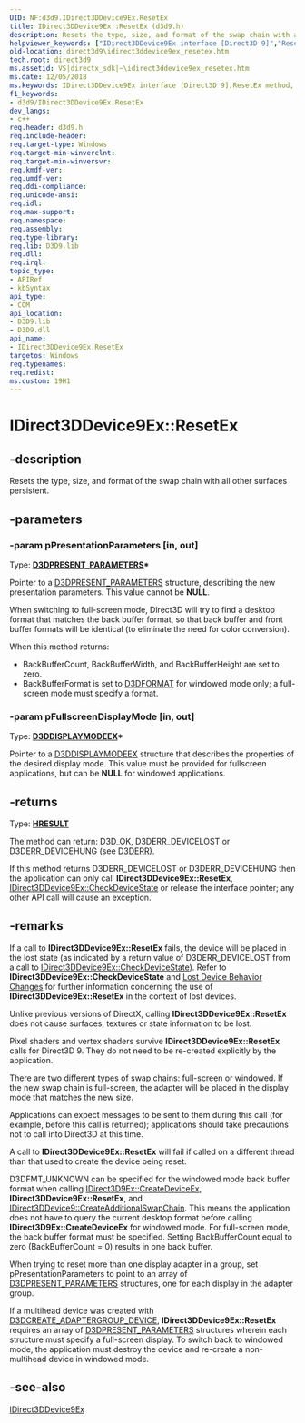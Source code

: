 ```yaml
---
UID: NF:d3d9.IDirect3DDevice9Ex.ResetEx
title: IDirect3DDevice9Ex::ResetEx (d3d9.h)
description: Resets the type, size, and format of the swap chain with all other surfaces persistent.
helpviewer_keywords: ["IDirect3DDevice9Ex interface [Direct3D 9]","ResetEx method","IDirect3DDevice9Ex.ResetEx","IDirect3DDevice9Ex::ResetEx","ResetEx","ResetEx method [Direct3D 9]","ResetEx method [Direct3D 9]","IDirect3DDevice9Ex interface","a1ff1bc9-55df-22e8-e64e-5ba6de2759f4","d3d9/IDirect3DDevice9Ex::ResetEx","direct3d9.idirect3ddevice9ex_resetex"]
old-location: direct3d9\idirect3ddevice9ex_resetex.htm
tech.root: direct3d9
ms.assetid: VS|directx_sdk|~\idirect3ddevice9ex_resetex.htm
ms.date: 12/05/2018
ms.keywords: IDirect3DDevice9Ex interface [Direct3D 9],ResetEx method, IDirect3DDevice9Ex.ResetEx, IDirect3DDevice9Ex::ResetEx, ResetEx, ResetEx method [Direct3D 9], ResetEx method [Direct3D 9],IDirect3DDevice9Ex interface, a1ff1bc9-55df-22e8-e64e-5ba6de2759f4, d3d9/IDirect3DDevice9Ex::ResetEx, direct3d9.idirect3ddevice9ex_resetex
f1_keywords:
- d3d9/IDirect3DDevice9Ex.ResetEx
dev_langs:
- c++
req.header: d3d9.h
req.include-header: 
req.target-type: Windows
req.target-min-winverclnt: 
req.target-min-winversvr: 
req.kmdf-ver: 
req.umdf-ver: 
req.ddi-compliance: 
req.unicode-ansi: 
req.idl: 
req.max-support: 
req.namespace: 
req.assembly: 
req.type-library: 
req.lib: D3D9.lib
req.dll: 
req.irql: 
topic_type:
- APIRef
- kbSyntax
api_type:
- COM
api_location:
- D3D9.lib
- D3D9.dll
api_name:
- IDirect3DDevice9Ex.ResetEx
targetos: Windows
req.typenames: 
req.redist: 
ms.custom: 19H1
---
```


# IDirect3DDevice9Ex::ResetEx


## -description


Resets the type, size, and format of the swap chain with all other surfaces persistent.


## -parameters




### -param pPresentationParameters [in, out]

Type: <b><a href="https://docs.microsoft.com/windows/desktop/direct3d9/d3dpresent-parameters">D3DPRESENT_PARAMETERS</a>*</b>

Pointer to a <a href="https://docs.microsoft.com/windows/desktop/direct3d9/d3dpresent-parameters">D3DPRESENT_PARAMETERS</a> structure, describing the new presentation parameters. This value cannot be <b>NULL</b>. 
    


When switching to full-screen mode, Direct3D will try to find a desktop format that matches the back buffer format, so that back buffer and front buffer formats will be identical (to eliminate the need for color conversion).

When this method returns:

<ul>
<li>BackBufferCount, BackBufferWidth, and BackBufferHeight are set to zero.</li>
<li>BackBufferFormat is set to <a href="https://docs.microsoft.com/windows/desktop/direct3d9/d3dformat">D3DFORMAT</a> for windowed mode only; a full-screen mode must specify a format.</li>
</ul>

### -param pFullscreenDisplayMode [in, out]

Type: <b><a href="https://docs.microsoft.com/windows/desktop/direct3d9/d3ddisplaymodeex">D3DDISPLAYMODEEX</a>*</b>

Pointer to a <a href="https://docs.microsoft.com/windows/desktop/direct3d9/d3ddisplaymodeex">D3DDISPLAYMODEEX</a> structure that describes the properties of the desired display mode. This value must be provided for fullscreen applications, but can be <b>NULL</b> for windowed applications.
		


## -returns



Type: <b><a href="/windows/win32/com/structure-of-com-error-codes">HRESULT</a></b>

The method can return: D3D_OK, D3DERR_DEVICELOST or D3DERR_DEVICEHUNG (see <a href="https://docs.microsoft.com/windows/desktop/direct3d9/d3derr">D3DERR</a>).



If this method returns D3DERR_DEVICELOST or D3DERR_DEVICEHUNG then the application can only call <b>IDirect3DDevice9Ex::ResetEx</b>, <a href="https://docs.microsoft.com/windows/desktop/api/d3d9/nf-d3d9-idirect3ddevice9ex-checkdevicestate">IDirect3DDevice9Ex::CheckDeviceState</a> or release the interface pointer; any other API call will cause an exception.




## -remarks



If a call to <b>IDirect3DDevice9Ex::ResetEx</b> fails, the device will be placed in the lost state (as indicated by a return value of D3DERR_DEVICELOST from a call to <a href="https://docs.microsoft.com/windows/desktop/api/d3d9/nf-d3d9-idirect3ddevice9ex-checkdevicestate">IDirect3DDevice9Ex::CheckDeviceState</a>). Refer to <b>IDirect3DDevice9Ex::CheckDeviceState</b> and <a href="https://docs.microsoft.com/windows/desktop/direct3d9/dx9lh">Lost Device Behavior Changes</a> for further information concerning the use of <b>IDirect3DDevice9Ex::ResetEx</b> in the context of lost devices.

Unlike previous versions of DirectX, calling <b>IDirect3DDevice9Ex::ResetEx</b> does not cause surfaces, textures or state information to be lost.

Pixel shaders and vertex shaders survive <b>IDirect3DDevice9Ex::ResetEx</b> calls for Direct3D 9. They do not need to be re-created explicitly by the application.

There are two different types of swap chains: full-screen or windowed. If the new swap chain is full-screen, the adapter will be placed in the display mode that matches the new size.

Applications can expect messages to be sent to them during this call (for example, before this call is returned); applications should take precautions not to call into Direct3D at this time.

A call to <b>IDirect3DDevice9Ex::ResetEx</b> will fail if called on a different thread than that used to create the device being reset.

D3DFMT_UNKNOWN can be specified for the windowed mode back buffer format when calling <a href="https://docs.microsoft.com/windows/desktop/api/d3d9/nf-d3d9-idirect3d9ex-createdeviceex">IDirect3D9Ex::CreateDeviceEx</a>, <b>IDirect3DDevice9Ex::ResetEx</b>, and <a href="https://docs.microsoft.com/windows/desktop/api/d3d9/nf-d3d9-idirect3ddevice9-createadditionalswapchain">IDirect3DDevice9::CreateAdditionalSwapChain</a>. This means the application does not have to query the current desktop format before calling <b>IDirect3D9Ex::CreateDeviceEx</b> for windowed mode. For full-screen mode, the back buffer format must be specified. Setting BackBufferCount equal to zero (BackBufferCount = 0) results in one back buffer.

When trying to reset more than one display adapter in a group, set pPresentationParameters to point to an array of <a href="https://docs.microsoft.com/windows/desktop/direct3d9/d3dpresent-parameters">D3DPRESENT_PARAMETERS</a> structures, one for each display in the adapter group.

If a multihead device was created with <a href="https://docs.microsoft.com/windows/desktop/direct3d9/d3dcreate">D3DCREATE_ADAPTERGROUP_DEVICE</a>, <b>IDirect3DDevice9Ex::ResetEx</b> requires an array of <a href="https://docs.microsoft.com/windows/desktop/direct3d9/d3dpresent-parameters">D3DPRESENT_PARAMETERS</a> structures wherein each structure must specify a full-screen display. To switch back to windowed mode, the application must destroy the device and re-create a non-multihead device in windowed mode.




## -see-also




<a href="https://docs.microsoft.com/windows/desktop/api/d3d9/nn-d3d9-idirect3ddevice9ex">IDirect3DDevice9Ex</a>
 

 


